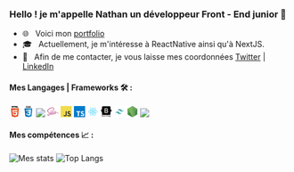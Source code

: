 ### Hello ! je m'appelle Nathan un développeur Front - End junior 👋 

- 🌐 &nbsp; Voici mon [portfolio](https://nathan-pinard.com/)
- 🎓 &nbsp; Actuellement, je m'intéresse à ReactNative ainsi qu'à NextJS.
- 📩 &nbsp; Afin de me contacter, je vous laisse mes coordonnées [Twitter](https://twitter.com/Kawwws_) | [LinkedIn](https://www.linkedin.com/in/nathan-pinard-5627651b8/)

#### Mes Langages  | Frameworks 🛠 :

<code><img height="20" src="https://raw.githubusercontent.com/github/explore/80688e429a7d4ef2fca1e82350fe8e3517d3494d/topics/html/html.png"></code>
<code><img height="20" src="https://raw.githubusercontent.com/github/explore/80688e429a7d4ef2fca1e82350fe8e3517d3494d/topics/css/css.png"></code>
<code><img height="20" src="https://www.vectorlogo.zone/logos/git-scm/git-scm-icon.svg"></code>
<code><img height="20" src="https://raw.githubusercontent.com/github/explore/80688e429a7d4ef2fca1e82350fe8e3517d3494d/topics/sass/sass.png"></code>
<code><img height="20" src="https://raw.githubusercontent.com/github/explore/80688e429a7d4ef2fca1e82350fe8e3517d3494d/topics/javascript/javascript.png"></code>
<code><img height="20" src="https://raw.githubusercontent.com/github/explore/80688e429a7d4ef2fca1e82350fe8e3517d3494d/topics/typescript/typescript.png"></code>
<code><img height="20" src="https://raw.githubusercontent.com/github/explore/80688e429a7d4ef2fca1e82350fe8e3517d3494d/topics/react/react.png"></code>
<code><img height="20" src="https://raw.githubusercontent.com/devicons/devicon/master/icons/bootstrap/bootstrap-plain-wordmark.svg"></code>
<code><img height="20" src="https://raw.githubusercontent.com/github/explore/80688e429a7d4ef2fca1e82350fe8e3517d3494d/topics/tailwind/tailwind.png"></code>
<code><img height="20" src="https://raw.githubusercontent.com/github/explore/80688e429a7d4ef2fca1e82350fe8e3517d3494d/topics/nodejs/nodejs.png"></code>
<code><img height="20" src="https://cdn.worldvectorlogo.com/logos/nextjs-2.svg"></code>








#### Mes compétences 📈 :



![Mes stats](https://github-readme-stats.vercel.app/api?username=YOUGBOY95&show_icons=true&theme=dracula) 
![Top Langs](https://github-readme-stats.vercel.app/api/top-langs/?username=YOUGBOY95&layout=compact&theme=dracula)






